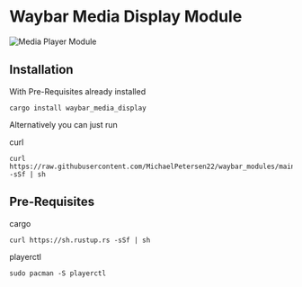 # Waybar Media Display Module
![Media Player Module](https://user-images.githubusercontent.com/72793125/181866336-9ccfdc0e-7f72-4408-8414-604528eea305.png)

## Installation
With Pre-Requisites already installed

```
cargo install waybar_media_display
```
Alternatively you can just run

curl
```
curl https://raw.githubusercontent.com/MichaelPetersen22/waybar_modules/main/waybar_media_display/install.sh -sSf | sh
```

## Pre-Requisites
cargo

```
curl https://sh.rustup.rs -sSf | sh
```

playerctl

```
sudo pacman -S playerctl
```
